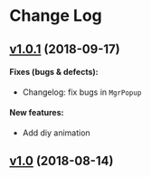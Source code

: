 #  Change Log


## [v1.0.1](https://github.com/SES-xuelan/XLAF/releases/tag/v1.0.1) (2018-09-17)

#### Fixes (bugs & defects):

- Changelog: fix bugs in `MgrPopup`

#### New features:

- Add diy animation

## [v1.0](https://github.com/SES-xuelan/XLAF/releases/tag/v1.0) (2018-08-14)